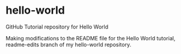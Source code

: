 # hello-world
GitHub Tutorial repository for Hello World

Making modifications to the README file for the Hello World tutorial,
readme-edits branch of my hello-world repository.

